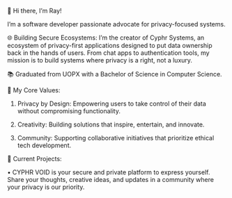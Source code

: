 👋 Hi there, I’m Ray!

I’m a software developer passionate advocate for privacy-focused systems.

🌐 	Building Secure Ecosystems: I’m the creator of Cyphr Systems, an ecosystem of privacy-first applications designed to put data ownership back in the hands of users. From chat apps to authentication tools, my mission is to build systems where privacy is a right, not a luxury.

📚	Graduated from UOPX with a Bachelor of Science in Computer Science.

🌟 	My Core Values:
	
1.	Privacy by Design: Empowering users to take control of their data without compromising functionality.
	
2.	Creativity: Building solutions that inspire, entertain, and innovate.
	
3.	Community: Supporting collaborative initiatives that prioritize ethical tech development.

🔧 Current Projects:
	
•	CYPHR VOID is your secure and private platform to express yourself. Share your thoughts, creative ideas, and updates in a community where your privacy is our priority.
